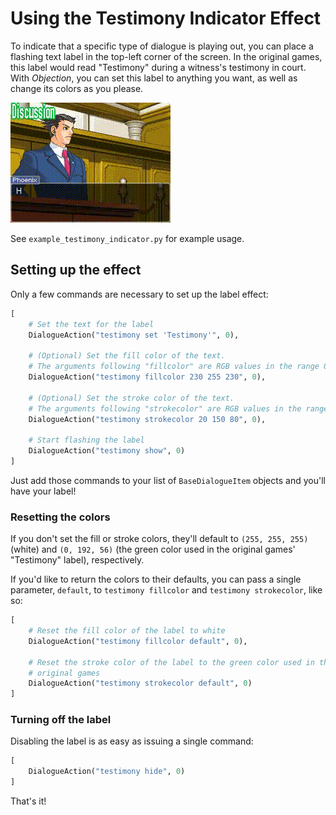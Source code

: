 # Using the Testimony Indicator Effect
To indicate that a specific type of dialogue is playing out, you can place
a flashing text label in the top-left corner of the screen. In the original
games, this label would read "Testimony" during a witness's testimony in
court. With *Objection*, you can set this label to anything you want, as well
as change its colors as you please.

![Testimony indicator effect in action](img/testimony-indicator.gif)

See `example_testimony_indicator.py` for example usage.

## Setting up the effect
Only a few commands are necessary to set up the label effect:
```py
[
    # Set the text for the label
    DialogueAction("testimony set 'Testimony'", 0),

    # (Optional) Set the fill color of the text.
    # The arguments following "fillcolor" are RGB values in the range 0-255.
    DialogueAction("testimony fillcolor 230 255 230", 0),

    # (Optional) Set the stroke color of the text.
    # The arguments following "strokecolor" are RGB values in the range 0-255.
    DialogueAction("testimony strokecolor 20 150 80", 0),

    # Start flashing the label
    DialogueAction("testimony show", 0)
]
```
Just add those commands to your list of `BaseDialogueItem` objects and you'll 
have your label!

### Resetting the colors
If you don't set the fill or stroke colors, they'll default to `(255, 255, 255)`
(white) and `(0, 192, 56)` (the green color used in the original games'
"Testimony" label), respectively.

If you'd like to return the colors to their defaults, you can pass a single
parameter, `default`, to `testimony fillcolor` and `testimony strokecolor`,
like so:
```py
[
    # Reset the fill color of the label to white
    DialogueAction("testimony fillcolor default", 0),

    # Reset the stroke color of the label to the green color used in the
    # original games
    DialogueAction("testimony strokecolor default", 0)
]
```

### Turning off the label
Disabling the label is as easy as issuing a single command:
```py
[
    DialogueAction("testimony hide", 0)
]
```
That's it!
